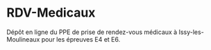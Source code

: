 # RDV-Medicaux
 Dépôt en ligne du PPE de prise de rendez-vous médicaux à Issy-les-Moulineaux pour les épreuves E4 et E6.
